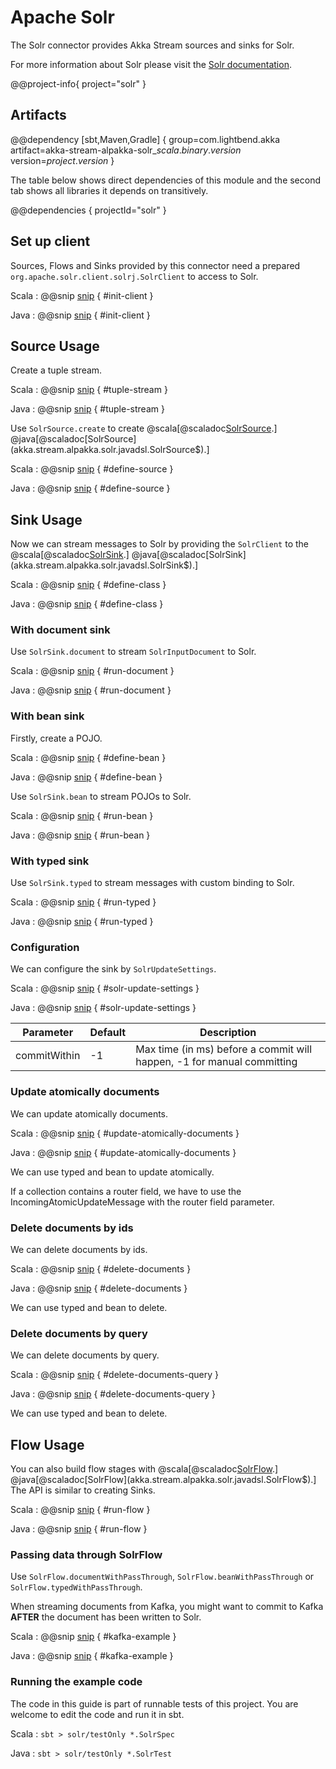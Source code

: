 # Apache Solr

The Solr connector provides Akka Stream sources and sinks for Solr.

For more information about Solr please visit the [Solr documentation](http://lucene.apache.org/solr/resources.html).

@@project-info{ project="solr" }

## Artifacts

@@dependency [sbt,Maven,Gradle] {
  group=com.lightbend.akka
  artifact=akka-stream-alpakka-solr_$scala.binary.version$
  version=$project.version$
}

The table below shows direct dependencies of this module and the second tab shows all libraries it depends on transitively.

@@dependencies { projectId="solr" }


## Set up client

Sources, Flows and Sinks provided by this connector need a prepared `org.apache.solr.client.solrj.SolrClient` to
access to Solr.


Scala
: @@snip [snip](/solr/src/test/scala/akka/stream/alpakka/solr/SolrSpec.scala) { #init-client }

Java
: @@snip [snip](/solr/src/test/java/akka/stream/alpakka/solr/SolrTest.java) { #init-client }


## Source Usage

Create a tuple stream.

Scala
: @@snip [snip](/solr/src/test/scala/akka/stream/alpakka/solr/SolrSpec.scala) { #tuple-stream }

Java
: @@snip [snip](/solr/src/test/java/akka/stream/alpakka/solr/SolrTest.java) { #tuple-stream }


Use `SolrSource.create` to create 
@scala[@scaladoc[SolrSource](akka.stream.alpakka.solr.scaladsl.SolrSource$).]
@java[@scaladoc[SolrSource](akka.stream.alpakka.solr.javadsl.SolrSource$).]


Scala
: @@snip [snip](/solr/src/test/scala/akka/stream/alpakka/solr/SolrSpec.scala) { #define-source }

Java
: @@snip [snip](/solr/src/test/java/akka/stream/alpakka/solr/SolrTest.java) { #define-source }

## Sink Usage

Now we can stream messages to Solr by providing the `SolrClient` to the
@scala[@scaladoc[SolrSink](akka.stream.alpakka.solr.scaladsl.SolrSink$).]
@java[@scaladoc[SolrSink](akka.stream.alpakka.solr.javadsl.SolrSink$).]


Scala
: @@snip [snip](/solr/src/test/scala/akka/stream/alpakka/solr/SolrSpec.scala) { #define-class }

Java
: @@snip [snip](/solr/src/test/java/akka/stream/alpakka/solr/SolrTest.java) { #define-class }

### With document sink

Use `SolrSink.document` to stream `SolrInputDocument` to Solr.


Scala
: @@snip [snip](/solr/src/test/scala/akka/stream/alpakka/solr/SolrSpec.scala) { #run-document }

Java
: @@snip [snip](/solr/src/test/java/akka/stream/alpakka/solr/SolrTest.java) { #run-document }

### With bean sink

Firstly, create a POJO.

Scala
: @@snip [snip](/solr/src/test/scala/akka/stream/alpakka/solr/SolrSpec.scala) { #define-bean }

Java
: @@snip [snip](/solr/src/test/java/akka/stream/alpakka/solr/SolrTest.java) { #define-bean }

Use `SolrSink.bean` to stream POJOs to Solr.


Scala
: @@snip [snip](/solr/src/test/scala/akka/stream/alpakka/solr/SolrSpec.scala) { #run-bean }

Java
: @@snip [snip](/solr/src/test/java/akka/stream/alpakka/solr/SolrTest.java) { #run-bean }

### With typed sink

Use `SolrSink.typed` to stream messages with custom binding to Solr.


Scala
: @@snip [snip](/solr/src/test/scala/akka/stream/alpakka/solr/SolrSpec.scala) { #run-typed }

Java
: @@snip [snip](/solr/src/test/java/akka/stream/alpakka/solr/SolrTest.java) { #run-typed }

### Configuration

We can configure the sink by `SolrUpdateSettings`.


Scala
: @@snip [snip](/solr/src/test/scala/akka/stream/alpakka/solr/SolrSpec.scala) { #solr-update-settings }

Java
: @@snip [snip](/solr/src/test/java/akka/stream/alpakka/solr/SolrTest.java) { #solr-update-settings }


| Parameter           | Default | Description                                                                                            |
| ------------------- | ------- | ------------------------------------------------------------------------------------------------------ | 
| commitWithin        | -1      | Max time (in ms) before a commit will happen, -1 for manual committing |

### Update atomically documents

We can update atomically documents.

Scala
: @@snip [snip](/solr/src/test/scala/akka/stream/alpakka/solr/SolrSpec.scala) { #update-atomically-documents }

Java
: @@snip [snip](/solr/src/test/java/akka/stream/alpakka/solr/SolrTest.java) { #update-atomically-documents }

We can use typed and bean to update atomically.

If a collection contains a router field, we have to use the IncomingAtomicUpdateMessage with the router field parameter.

### Delete documents by ids

We can delete documents by ids.

Scala
: @@snip [snip](/solr/src/test/scala/akka/stream/alpakka/solr/SolrSpec.scala) { #delete-documents }

Java
: @@snip [snip](/solr/src/test/java/akka/stream/alpakka/solr/SolrTest.java) { #delete-documents }

We can use typed and bean to delete.

### Delete documents by query

We can delete documents by query.

Scala
: @@snip [snip](/solr/src/test/scala/akka/stream/alpakka/solr/SolrSpec.scala) { #delete-documents-query }

Java
: @@snip [snip](/solr/src/test/java/akka/stream/alpakka/solr/SolrTest.java) { #delete-documents-query }

We can use typed and bean to delete.



## Flow Usage

You can also build flow stages with
@scala[@scaladoc[SolrFlow](akka.stream.alpakka.solr.scaladsl.SolrFlow$).]
@java[@scaladoc[SolrFlow](akka.stream.alpakka.solr.javadsl.SolrFlow$).]
The API is similar to creating Sinks.

Scala
: @@snip [snip](/solr/src/test/scala/akka/stream/alpakka/solr/SolrSpec.scala) { #run-flow }

Java
: @@snip [snip](/solr/src/test/java/akka/stream/alpakka/solr/SolrTest.java) { #run-flow }

### Passing data through SolrFlow

Use `SolrFlow.documentWithPassThrough`, `SolrFlow.beanWithPassThrough` or `SolrFlow.typedWithPassThrough`.

When streaming documents from Kafka, you might want to commit to Kafka **AFTER** the document has been written to Solr.

Scala
: @@snip [snip](/solr/src/test/scala/akka/stream/alpakka/solr/SolrSpec.scala) { #kafka-example }

Java
: @@snip [snip](/solr/src/test/java/akka/stream/alpakka/solr/SolrTest.java) { #kafka-example }


### Running the example code

The code in this guide is part of runnable tests of this project. You are welcome to edit the code and run it in sbt.

Scala
:   ```
    sbt
    > solr/testOnly *.SolrSpec
    ```

Java
:   ```
    sbt
    > solr/testOnly *.SolrTest
    ```
